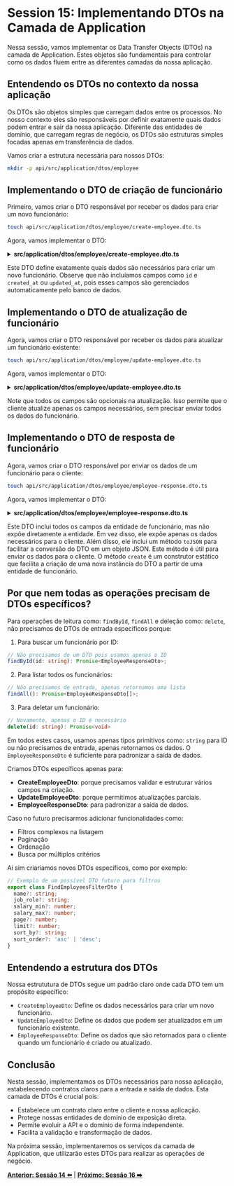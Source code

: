 # Session 15: Implementando DTOs na Camada de Application

Nessa sessão, vamos implementar os Data Transfer Objects (DTOs) na camada de Application. Estes objetos são fundamentais para controlar como os dados fluem entre as diferentes camadas da nossa aplicação.

## Entendendo os DTOs no contexto da nossa aplicação

Os DTOs são objetos simples que carregam dados entre os processos. No nosso contexto eles são responsáveis por definir exatamente quais dados podem entrar e sair da nossa aplicação. Diferente das entidades de domínio, que carregam regras de negócio, os DTOs são estruturas simples focadas apenas em transferência de dados.

Vamos criar a estrutura necessária para nossos DTOs:

```bash
mkdir -p api/src/application/dtos/employee
```

## Implementando o DTO de criação de funcionário

Primeiro, vamos criar o DTO responsável por receber os dados para criar um novo funcionário:

```bash
touch api/src/application/dtos/employee/create-employee.dto.ts
```

Agora, vamos implementar o DTO:

<details><summary><b>src/application/dtos/employee/create-employee.dto.ts</b></summary>

```typescript
export class CreateEmployeeDto {
    public name: string;
    public job_role: string;
    public salary: number;
    public employee_registration: number;

    constructor(params: {
        name: string;
        job_role: string;
        salary: number;
        employee_registration: number;
    }) {
        Object.assign(this, params);
    }
}
```

</details>

Este DTO define exatamente quais dados são necessários para criar um novo funcionário. Observe que não incluíamos campos como `id` e `created_at` ou `updated_at`, pois esses campos são gerenciados automaticamente pelo banco de dados.

## Implementando o DTO de atualização de funcionário

Agora, vamos criar o DTO responsável por receber os dados para atualizar um funcionário existente:

```bash
touch api/src/application/dtos/employee/update-employee.dto.ts
```

Agora, vamos implementar o DTO:

<details><summary><b>src/application/dtos/employee/update-employee.dto.ts</b></summary>

```typescript
export class UpdateEmployeeDto {
  name?: string;
  job_role?: string;
  salary?: number;

  constructor(params: {
    name?: string;
    job_role?: string;
    salary?: number;
  }) {
    Object.assign(this, params);
  }
}
```

</details>

Note que todos os campos são opcionais na atualização. Isso permite que o cliente atualize apenas os campos necessários, sem precisar enviar todos os dados do funcionário.

## Implementando o DTO de resposta de funcionário

Agora, vamos criar o DTO responsável por enviar os dados de um funcionário para o cliente:

```bash
touch api/src/application/dtos/employee/employee-response.dto.ts
```

Agora, vamos implementar o DTO:

<details><summary><b>src/application/dtos/employee/employee-response.dto.ts</b></summary>

```typescript
import Employee from "../../../domain/entities/employee.entity";

export class EmployeeResponseDto {
  private readonly id: string;
  private readonly name: string;
  private readonly job_role: string;
  private readonly salary: number;
  private readonly employee_registration: number;
  private readonly created_at: Date;
  private readonly updated_at: Date;

  private constructor(employee: Employee) {
    this.id = employee.getId();
    this.name = employee.getName();
    this.job_role = employee.getJobRole();
    this.salary = employee.getSalary();
    this.employee_registration = employee.getEmployeeRegistration();
    this.created_at = employee.getCreatedAt();
    this.updated_at = employee.getUpdatedAt();
  }

  public toJSON() {
    return {
      id: this.id,
      name: this.name,
      job_role: this.job_role,
      salary: this.salary,
      employee_registration: this.employee_registration,
      created_at: this.created_at,
      updated_at: this.updated_at,
    };
  }

  public static create(employee: Employee): EmployeeResponseDto {
    return new EmployeeResponseDto(employee);
  }
}
```

</details>

Este DTO inclui todos os campos da entidade de funcionário, mas não expõe diretamente a entidade. Em vez disso, ele expõe apenas os dados necessários para o cliente. Além disso, ele inclui um método `toJSON` para facilitar a conversão do DTO em um objeto JSON. Este método é útil para enviar os dados para o cliente. O método `create` é um construtor estático que facilita a criação de uma nova instância do DTO a partir de uma entidade de funcionário.

## Por que nem todas as operações precisam de DTOs específicos?

Para operações de leitura como: `findById`, `findAll` e deleção como: `delete`, não precisamos de DTOs de entrada específicos porque:

1. Para buscar um funcionário por ID:

```typescript
// Não precisamos de um DTO pois usamos apenas o ID
findById(id: string): Promise<EmployeeResponseDto>;
```

2. Para listar todos os funcionários:

```typescript
// Não precisamos de entrada, apenas retornamos uma lista
findAll(): Promise<EmployeeResponseDto[]>;
```

3. Para deletar um funcionário:

```typescript
// Novamente, apenas o ID é necessário
delete(id: string): Promise<void>
```

Em todos estes casos, usamos apenas tipos primitivos como: `string` para ID ou não precisamos de entrada, apenas retornamos os dados. O `EmployeeResponseDto` é suficiente para padronizar a saída de dados.

Criamos DTOs específicos apenas para: 

- **CreateEmployeeDto**: porque precisamos validar e estruturar vários campos na criação.
- **UpdateEmployeeDto**: porque permitimos atualizações parciais.
- **EmployeeResponseDto**: para padronizar a saída de dados.

Caso no futuro precisarmos adicionar funcionalidades como:

- Filtros complexos na listagem
- Paginação
- Ordenação
- Busca por múltiplos critérios

Aí sim criaríamos novos DTOs específicos, como por exemplo:

```typescript
// Exemplo de um possível DTO futuro para filtros
export class FindEmployeesFilterDto {
  name?: string;
  job_role?: string;
  salary_min?: number;
  salary_max?: number;
  page?: number;
  limit?: number;
  sort_by?: string;
  sort_order?: 'asc' | 'desc';
}
```

## Entendendo a estrutura dos DTOs

Nossa estrututura de DTOs segue um padrão claro onde cada DTO tem um propósito específico:

- `CreateEmployeeDto`: Define os dados necessários para criar um novo funcionário.
- `UpdateEmployeeDto`: Define os dados que podem ser atualizados em um funcionário existente.
- `EmployeeResponseDto`: Define os dados que são retornados para o cliente quando um funcionário é criado ou atualizado.

## Conclusão

Nesta sessão, implementamos os DTOs necessários para nossa aplicação, estabelecendo contratos claros para a entrada e saída de dados. Esta camada de DTOs é crucial pois:

- Estabelece um contrato claro entre o cliente e nossa aplicação.
- Protege nossas entidades de domínio de exposição direta.
- Permite evoluir a API e o domínio de forma independente.
- Facilita a validação e transformação de dados.

Na próxima sessão, implementaremos os serviços da camada de Application, que utilizarão estes DTOs para realizar as operações de negócio.

**[Anterior: Sessão 14 ⬅️](14-session.md)** | **[Próximo: Sessão 16 ➡️](16-session.md)**
